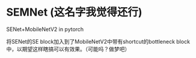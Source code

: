 # SEMNet (这名字我觉得还行)
SENet+MobileNetV2  in pytorch

将SENet的SE block加入到了MobileNetV2中带有shortcut的bottleneck block中，以期望这样瞎搞可以有效果。（可能吗？做梦吧）
